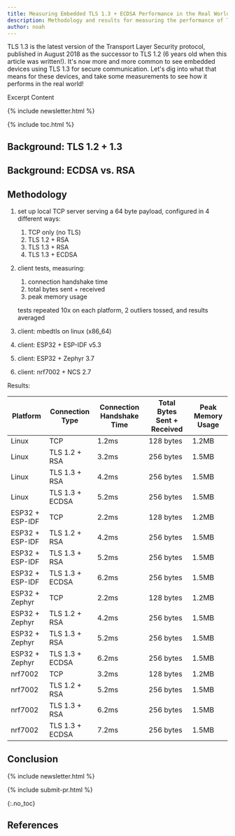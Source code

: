 ```yaml
---
title: Measuring Embedded TLS 1.3 + ECDSA Performance in the Real World
description: Methodology and results for measuring the performance of TLS 1.3 + ECDSA on embedded devices.
author: noah
---
```


TLS 1.3 is the latest version of the Transport Layer Security protocol,
published in August 2018 as the successor to TLS 1.2 (6 years old when this
article was written!). It's now more and more common to see embedded devices
using TLS 1.3 for secure communication. Let's dig into what that means for these
devices, and take some measurements to see how it performs in the real world!

<!-- excerpt start -->

Excerpt Content

<!-- excerpt end -->

{% include newsletter.html %}

{% include toc.html %}

## Background: TLS 1.2 + 1.3

## Background: ECDSA vs. RSA

## Methodology

1. set up local TCP server serving a 64 byte payload, configured in 4 different
   ways:

   1. TCP only (no TLS)
   1. TLS 1.2 + RSA
   1. TLS 1.3 + RSA
   1. TLS 1.3 + ECDSA

1. client tests, measuring:

   1. connection handshake time
   1. total bytes sent + received
   1. peak memory usage

   tests repeated 10x on each platform, 2 outliers tossed, and results averaged

1. client: mbedtls on linux (x86_64)

1. client: ESP32 + ESP-IDF v5.3

1. client: ESP32 + Zephyr 3.7

1. client: nrf7002 + NCS 2.7

Results:

| Platform        | Connection Type | Connection Handshake Time | Total Bytes Sent + Received | Peak Memory Usage |
| --------------- | --------------- | ------------------------- | --------------------------- | ----------------- |
| Linux           | TCP             | 1.2ms                     | 128 bytes                   | 1.2MB             |
| Linux           | TLS 1.2 + RSA   | 3.2ms                     | 256 bytes                   | 1.5MB             |
| Linux           | TLS 1.3 + RSA   | 4.2ms                     | 256 bytes                   | 1.5MB             |
| Linux           | TLS 1.3 + ECDSA | 5.2ms                     | 256 bytes                   | 1.5MB             |
| ESP32 + ESP-IDF | TCP             | 2.2ms                     | 128 bytes                   | 1.2MB             |
| ESP32 + ESP-IDF | TLS 1.2 + RSA   | 4.2ms                     | 256 bytes                   | 1.5MB             |
| ESP32 + ESP-IDF | TLS 1.3 + RSA   | 5.2ms                     | 256 bytes                   | 1.5MB             |
| ESP32 + ESP-IDF | TLS 1.3 + ECDSA | 6.2ms                     | 256 bytes                   | 1.5MB             |
| ESP32 + Zephyr  | TCP             | 2.2ms                     | 128 bytes                   | 1.2MB             |
| ESP32 + Zephyr  | TLS 1.2 + RSA   | 4.2ms                     | 256 bytes                   | 1.5MB             |
| ESP32 + Zephyr  | TLS 1.3 + RSA   | 5.2ms                     | 256 bytes                   | 1.5MB             |
| ESP32 + Zephyr  | TLS 1.3 + ECDSA | 6.2ms                     | 256 bytes                   | 1.5MB             |
| nrf7002         | TCP             | 3.2ms                     | 128 bytes                   | 1.2MB             |
| nrf7002         | TLS 1.2 + RSA   | 5.2ms                     | 256 bytes                   | 1.5MB             |
| nrf7002         | TLS 1.3 + RSA   | 6.2ms                     | 256 bytes                   | 1.5MB             |
| nrf7002         | TLS 1.3 + ECDSA | 7.2ms                     | 256 bytes                   | 1.5MB             |

## Conclusion

<!-- Interrupt Keep START -->

{% include newsletter.html %}

{% include submit-pr.html %}

<!-- Interrupt Keep END -->

{:.no_toc}

## References

<!-- prettier-ignore-start -->
[^reference_key]: [Post Title](https://example.com)
<!-- prettier-ignore-end -->
